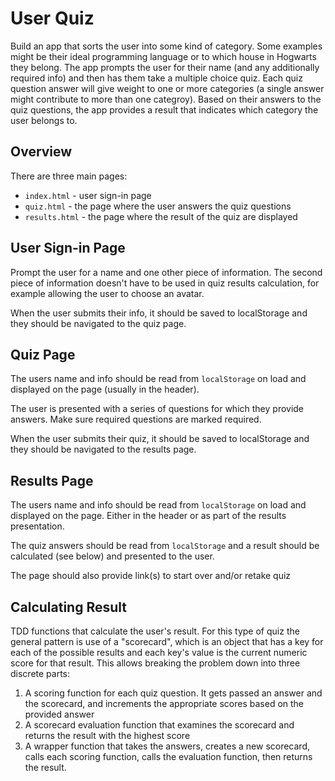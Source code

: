 # User Quiz

Build an app that sorts the user into some kind of category. Some examples might be their ideal programming language or to which house in Hogwarts they belong. The app prompts the user for their name (and any additionally required info) and then has them take a multiple choice quiz. Each quiz question answer will give weight to one or more categories (a single answer might contribute to more than one categroy). Based on their answers to the quiz questions, the app provides a result that indicates which category the user belongs to.

## Overview

There are three main pages:

* `index.html` - user sign-in page 
* `quiz.html` - the page where the user answers the quiz questions
* `results.html` - the page where the result of the quiz are displayed

## User Sign-in Page

Prompt the user for a name and one other piece of information. The second piece of information doesn't have to be used in quiz results calculation, for example allowing the user to choose an avatar.

When the user submits their info, it should be saved to localStorage and they should be navigated to the quiz page.

## Quiz Page

The users name and info should be read from `localStorage` on load and displayed on the page (usually in the header).

The user is presented with a series of questions for which they provide answers. Make sure required questions are marked required.

When the user submits their quiz, it should be saved to localStorage and they should be navigated to the results page.

## Results Page

The users name and info should be read from `localStorage` on load and displayed on the page. Either in the header or as part of the results presentation.

The quiz answers should be read from `localStorage` and a result should be calculated (see below) and presented to the user.

The page should also provide link(s) to start over and/or retake quiz

## Calculating Result

TDD functions that calculate the user's result. For this type of quiz the general pattern is use of a "scorecard", which is an object that has a key for each of the possible results and each key's value is the current numeric score for that result. This allows breaking the problem down into three discrete parts:

1. A scoring function for each quiz question. It gets passed an answer and the scorecard, and increments the appropriate scores based on the provided answer
1. A scorecard evaluation function that examines the scorecard and returns the result with the highest score
1. A wrapper function that takes the answers, creates a new scorecard, calls each scoring function, calls the evaluation function, then returns the result.
